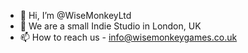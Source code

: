 - 👋 Hi, I’m @WiseMonkeyLtd
- 👀 We are a small Indie Studio in London, UK
- 📫 How to reach us - info@wisemonkeygames.co.uk

<!---
WiseMonkeyLtd/WiseMonkeyLtd is a ✨ special ✨ repository because its `README.md` (this file) appears on your GitHub profile.
You can click the Preview link to take a look at your changes.
--->
